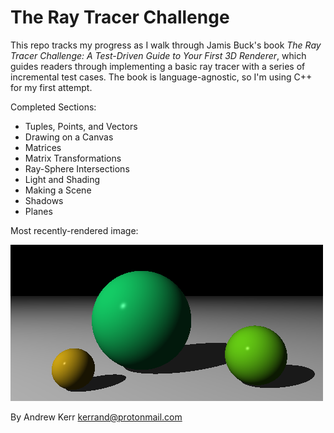 The Ray Tracer Challenge
========================

This repo tracks my progress as I walk through Jamis Buck's book
*The Ray Tracer Challenge: A Test-Driven Guide to Your First 3D Renderer*, which guides readers through implementing a basic ray tracer with a series
of incremental test cases. The book is language-agnostic, so I'm using C++ for my first attempt.

Completed Sections:
-   Tuples, Points, and Vectors
-   Drawing on a Canvas
-   Matrices
-   Matrix Transformations
-   Ray-Sphere Intersections
-   Light and Shading
-   Making a Scene
-   Shadows
-   Planes

Most recently-rendered image:

![Sample image of spheres and shadows](images/plane_demo.png)

By Andrew Kerr <kerrand@protonmail.com>

